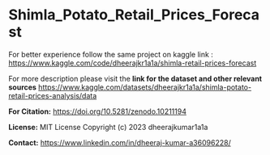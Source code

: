 # Shimla_Potato_Retail_Prices_Forecast
For better experience follow the same project on kaggle link :  https://www.kaggle.com/code/dheerajkr1a1a/shimla-retail-prices-forecast

For more description please visit the **link for the dataset and other relevant sources** https://www.kaggle.com/datasets/dheerajkr1a1a/shimla-potato-retail-prices-analysis/data

**For Citation:** https://doi.org/10.5281/zenodo.10211194

**License:** MIT License Copyright (c) 2023 dheerajkumar1a1a

**Contact:** https://www.linkedin.com/in/dheeraj-kumar-a36096228/


